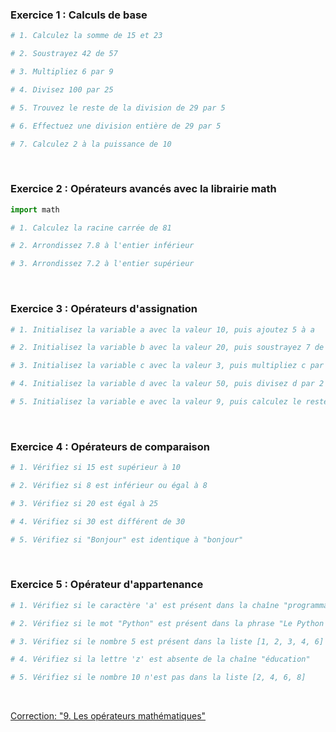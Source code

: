 ### Exercice 1 : Calculs de base

```python
# 1. Calculez la somme de 15 et 23

# 2. Soustrayez 42 de 57

# 3. Multipliez 6 par 9

# 4. Divisez 100 par 25

# 5. Trouvez le reste de la division de 29 par 5

# 6. Effectuez une division entière de 29 par 5

# 7. Calculez 2 à la puissance de 10
```

<br>

### Exercice 2 : Opérateurs avancés avec la librairie math

```python
import math

# 1. Calculez la racine carrée de 81

# 2. Arrondissez 7.8 à l'entier inférieur

# 3. Arrondissez 7.2 à l'entier supérieur
```

<br>

### Exercice 3 : Opérateurs d'assignation

```python
# 1. Initialisez la variable a avec la valeur 10, puis ajoutez 5 à a

# 2. Initialisez la variable b avec la valeur 20, puis soustrayez 7 de b

# 3. Initialisez la variable c avec la valeur 3, puis multipliez c par 4

# 4. Initialisez la variable d avec la valeur 50, puis divisez d par 2

# 5. Initialisez la variable e avec la valeur 9, puis calculez le reste de la division de e par 4
```

<br>

### Exercice 4 : Opérateurs de comparaison

```python
# 1. Vérifiez si 15 est supérieur à 10

# 2. Vérifiez si 8 est inférieur ou égal à 8

# 3. Vérifiez si 20 est égal à 25

# 4. Vérifiez si 30 est différent de 30

# 5. Vérifiez si "Bonjour" est identique à "bonjour"
```

<br>

### Exercice 5 : Opérateur d'appartenance

```python
# 1. Vérifiez si le caractère 'a' est présent dans la chaîne "programmation"

# 2. Vérifiez si le mot "Python" est présent dans la phrase "Le Python est un langage génial"

# 3. Vérifiez si le nombre 5 est présent dans la liste [1, 2, 3, 4, 6]

# 4. Vérifiez si la lettre 'z' est absente de la chaîne "éducation"

# 5. Vérifiez si le nombre 10 n'est pas dans la liste [2, 4, 6, 8]
```

<br>

[Correction: "9. Les opérateurs mathématiques"](Corrections/9.%20Les%20opérateurs%20mathématiques.md)